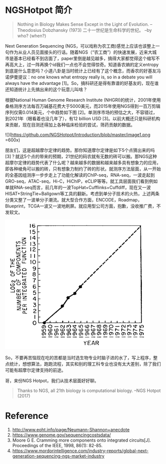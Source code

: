 # NGSHotpot 简介
>Nothing in Biology Makes Sense Except in the Light of Evolution. –Theodosius Dobzhansky (1973) 
>二十一世纪是生命科学的世纪。 –by who? (when?)

Next Generation Sequencing (NGS，可以戏称为农工商)感觉上应该也该整上一句作为从业人员见面接头的行话。随着NGS（“农工商”）的快速发展，近来大城市是基本已经看不到店面了，paper里倒是越见越多，搞得大家都觉得这个缩写不再高大上，过一阵再换个id我们一点也不会觉得惊奇。知道香农熵的定义entropy到底是什么意思吗？小道八卦是当时统计上已经有了这个概念，而香农的好基友冯诺伊曼提议：no one knows what entropy really is, so in a debate you will always have the advantage [1]。So，搞科研还是得有靠谱的好基友的，现在谁还知道统计上先搞出来的这个玩意儿叫啥？

根据National Human Genome Research Institute (NHGRI)的统计，2001年使用桑格测序方法每百万碱基花费大于5000美元，而2015年使用NGS得到一百万剪辑序列仅需0.014美元，个中趋势如下图 [2]。单测序市场的预估之大，不容错过，到2021年（眼看着也没几年了），有12 billion USD [3]。以前大概还只是科研机构来贡献，现在目测还得加上各种临床检验的尝试，筛药贡献的数据。 

![](https://github.com/NGSHotpot/Introduction/blob/master/image1.png =600x)

朋友们，这是超越摩尔定律的趋势。那你知道摩尔定律是如下5个点猜出来的吗[3]？就这5个点的带来的预期，21世纪的码农就有无数的砖可以搬。那NGS这种超摩尔定律的趋势代表了什么呢？越来越多的数据和越来越多具有想象力的应用，即各种棱角可以搬的砖，只有想象力制约了砖的形状。就测序方法层面，从一开始的全基因组测序一步步走上了功能化解读的ChIP-seq，RNA-seq，一波走起到GRO-seq，ATAC-seq，Hi-C，HiChIP，eCLIP等等。就工具层面我们看到例如单就RNA-seq而言，前几年的一波TopHat+Cufflinks+Cuffdiff，现在又一波HISAT+StringTie+Ballgown等工具的翻新。考虑到单分子技术的火热，上述两条分类又整了一波单分子潮流。就大型合作方面，ENCODE，Roadmap，Blueprint，TCGA一波又一波地刷屏。就应用型公司方面，抱歉，没收推广费，不发软文。 

![](https://github.com/NGSHotpot/Introduction/blob/master/image2.png)

So，不要再苦恼现在吃的苦都是当时选生物专业时脑子进的水了，写上程序，整点统计，想想算法，跑跑流程，其实和别的理工科专业也没有太大差别，除了我们可能有超摩尔定律支持的前途。

哥，来份NGS Hotpot，我们从技术层面好好聊。

>Thanks to NGS, all 21th biology is computational biology. –NGS Hotpot (2017)

# Reference

1. http://www.eoht.info/page/Neumann-Shannon+anecdote
2. https://www.genome.gov/sequencingcostsdata/
3. Moore G E. Cramming more components onto integrated circuits[J]. Proceedings of the IEEE, 1998, 86(1): 82-85.
4. https://www.mordorintelligence.com/industry-reports/global-next-generation-sequencing-ngs-market-industry
